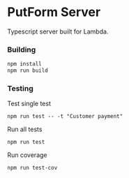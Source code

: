 # PutForm Server

Typescript server built for Lambda.

### Building
```bash
npm install
npm run build
```

### Testing
Test single test
```
npm run test -- -t "Customer payment"
```

Run all tests
```
npm run test
```

Run coverage
```
npm run test-cov
```